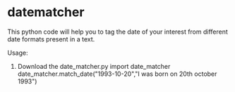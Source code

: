 # datematcher
This python code will help you to tag the date of your interest from different date formats present in a text.

Usage:
  1. Download the date_matcher.py
  import date_matcher
  date_matcher.match_date("1993-10-20","I was born on 20th october 1993")
